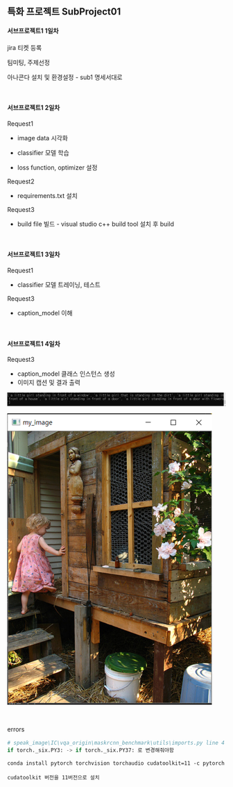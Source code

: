 

## 특화 프로젝트 SubProject01

#### 서브프로젝트1 1일차

jira 티켓 등록

팀미팅, 주제선정

아나콘다 설치 및 환경설정 - sub1 명세서대로

<br>

#### 서브프로젝트1 2일차

Request1 

- image data  시각화

- classifier 모델 학습
- loss function, optimizer 설정 

Request2

- requirements.txt 설치

Request3

- build file 빌드 - visual studio c++ build tool 설치 후  build

<br>

#### 서브프로젝트1 3일차

Request1

- classifier 모델 트레이닝, 테스트

Request3

- caption_model 이해

<br>

#### 서브프로젝트1 4일차

Request3

- caption_model 클래스 인스턴스 생성
- 이미지 캡션 및 결과 출력

![캡처](readme.assets/캡처.PNG)

![캡처2](readme.assets/캡처2.PNG)

<br>

errors

```python
# speak_image\IC\vqa_origin\maskrcnn_benchmark\utils\imports.py line 4
if torch._six.PY3: -> if torch._six.PY37: 로 변경해줘야함
```



```
conda install pytorch torchvision torchaudio cudatoolkit=11 -c pytorch

cudatoolkit 버전을 11버전으로 설치
```

